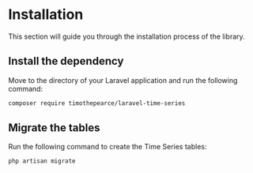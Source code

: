 # Installation

This section will guide you through the installation process of the library.

## Install the dependency

Move to the directory of your Laravel application and run the following command:

```bash
composer require timothepearce/laravel-time-series
```

## Migrate the tables

Run the following command to create the Time Series tables:

```bash
php artisan migrate
```